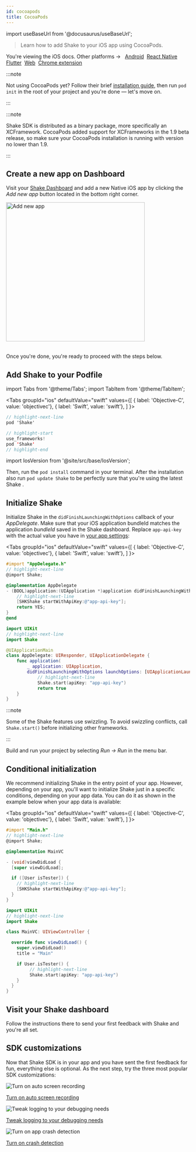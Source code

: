 ```yaml
---
id: cocoapods
title: CocoaPods
---
```

import useBaseUrl from '@docusaurus/useBaseUrl';

> Learn how to add Shake to your iOS app using CocoaPods.

<p class="p2 mt-40">You're viewing the iOS docs. Other platforms → &nbsp;
<a href="/docs/android/installation/">Android</a>&nbsp;
<a href="/docs/react/installation/">React Native</a>&nbsp; 
<a href="/docs/flutter/installation/">Flutter</a>&nbsp;  
<a href="/docs/web/install/npm/">Web</a>&nbsp;
<a href="/docs/chrome-extension/installation/">Chrome extension</a>&nbsp;
</p>


:::note

Not using CocoaPods yet? Follow their brief [installation guide](https://guides.cocoapods.org/using/getting-started.html#installation),
then run `pod init` in the root of your project and you're done — let's move on.

:::

:::note

Shake SDK is distributed as a binary package, more specifically an XCFramework.
CocoaPods added support for XCFrameworks in the 1.9 beta release, so make sure your CocoaPods installation is
running with version no lower than 1.9.

:::

## Create a new app on Dashboard

Visit your [Shake Dashboard](https://app.shakebugs.com) and add a new Native iOS app by clicking the *Add new app* button located in the bottom right corner.

<table class="media-container media-container-highlighted mt-40 mb-40">
<img
  alt="Add new app"
  width="380"
  src={useBaseUrl('img/add-new-app-button.png')}
/>
</table>

Once you're done, you're ready to proceed with the steps below.

## Add Shake to your Podfile

import Tabs from '@theme/Tabs';
import TabItem from '@theme/TabItem';

<Tabs
groupId="ios"
defaultValue="swift"
values={[
{ label: 'Objective-C', value: 'objectivec'},
{ label: 'Swift', value: 'swift'},
]
}>

<TabItem value="objectivec">

```objectivec title="Podfile"
// highlight-next-line
pod 'Shake'
```

</TabItem>

<TabItem value="swift">

```swift title="Podfile"
// highlight-start
use_frameworks!
pod 'Shake'
// highlight-end
```

</TabItem>
</Tabs>

import IosVersion from '@site/src/base/IosVersion';

Then, run the `pod install` command in your terminal.
After the installation also run `pod update Shake` to be perfectly sure that you're using the latest Shake <IosVersion/>.

## Initialize Shake

Initialize Shake in the `didFinishLaunchingWithOptions` callback of your _AppDelegate_.
Make sure that your iOS application bundleId matches the application _bundleId_ saved in the Shake dashboard.
Replace `app-api-key` with the actual value you have in [your app settings](https://app.shakebugs.com/administration/apps):

<Tabs
groupId="ios"
defaultValue="swift"
values={[
{ label: 'Objective-C', value: 'objectivec'},
{ label: 'Swift', value: 'swift'},
]
}>

<TabItem value="objectivec">

```objectivec title="AppDelegate.m"
#import "AppDelegate.h"
// highlight-next-line
@import Shake;

@implementation AppDelegate
- (BOOL)application:(UIApplication *)application didFinishLaunchingWithOptions:(NSDictionary *)launchOptions {
    // highlight-next-line
    [SHKShake startWithApiKey:@"app-api-key"];
    return YES;
}
@end
```

</TabItem>

<TabItem value="swift">

```swift title="AppDelegate.swift"
import UIKit
// highlight-next-line
import Shake

@UIApplicationMain
class AppDelegate: UIResponder, UIApplicationDelegate {
    func application(
        _ application: UIApplication,
        didFinishLaunchingWithOptions launchOptions: [UIApplicationLaunchOptionsKey: Any]?) -> Bool {
            // highlight-next-line
            Shake.start(apiKey: "app-api-key")
            return true
    }
}
```

</TabItem>
</Tabs>

:::note

Some of the Shake features use swizzling.
To avoid swizzling conflicts, call `Shake.start()` before initializing other frameworks.

:::

Build and run your project by selecting _Run → Run_ in the menu bar.

## Conditional initialization

We recommend initializing Shake in the entry point of your app.
However, depending on your app, you'll want to initialize Shake just in a specific conditions, depending on your app data.
You can do it as shown in the example below when your app data is available:

<Tabs
groupId="ios"
defaultValue="swift"
values={[
{ label: 'Objective-C', value: 'objectivec'},
{ label: 'Swift', value: 'swift'},
]
}>

<TabItem value="objectivec">

```objectivec title="Main.m"
#import "Main.h"
// highlight-next-line
@import Shake;

@implementation MainVC

- (void)viewDidLoad {
  [super viewDidLoad];

  if ([User isTester]) {
    // highlight-next-line
    [SHKShake startWithApiKey:@"app-api-key"];
  }
}
```

</TabItem>

<TabItem value="swift">

```swift title="Main.swift"
import UIKit
// highlight-next-line
import Shake

class MainVC: UIViewController {

  override func viewDidLoad() {
    super.viewDidLoad()
    title = "Main"

    if User.isTester() {
         // highlight-next-line
         Shake.start(apiKey: "app-api-key")
    }
  }
}
```

</TabItem>
</Tabs>

## Visit your Shake dashboard

Follow the instructions there to send your first feedback with Shake and you're all set.

## SDK customizations

Now that Shake SDK is in your app and you have sent the first feedback for fun, everything else is optional.
As the next step, try the three most popular SDK customizations:

<div class="featuresList">
    <div>
        <img src="/docs/img/screen-recording@2x.png" alt="Turn on auto screen recording"/>
        <p><a href="/docs/ios/configuration-and-data/auto-screen-recording/">Turn on auto screen recording</a></p>
    </div>
    <div>
        <img src="/docs/img/steps-to-reproduce@2x.png" alt="Tweak logging to your debugging needs"/>
        <p><a href="/docs/ios/configuration-and-data/activity-history">Tweak logging to your debugging needs</a></p>
    </div>
    <div>
        <img src="/docs/img/crash-reporting@2x.png" alt="Turn on app crash detection"/>
        <p><a href="/docs/ios/crash-reports/overview">Turn on crash detection</a></p>
    </div>
</div>
